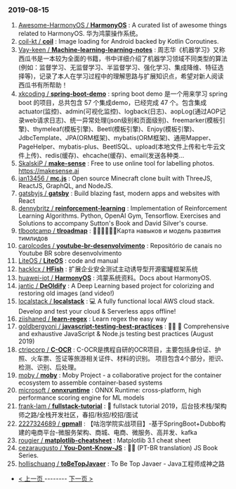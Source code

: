 ### 2019-08-15 
1. [Awesome-HarmonyOS / **HarmonyOS**](https://github.com/Awesome-HarmonyOS/HarmonyOS) : A curated list of awesome things related to HarmonyOS. 华为鸿蒙操作系统。
1. [coil-kt / **coil**](https://github.com/coil-kt/coil) : Image loading for Android backed by Kotlin Coroutines.
1. [Vay-keen / **Machine-learning-learning-notes**](https://github.com/Vay-keen/Machine-learning-learning-notes) : 周志华《机器学习》又称西瓜书是一本较为全面的书籍，书中详细介绍了机器学习领域不同类型的算法(例如：监督学习、无监督学习、半监督学习、强化学习、集成降维、特征选择等)，记录了本人在学习过程中的理解思路与扩展知识点，希望对新人阅读西瓜书有所帮助！
1. [xkcoding / **spring-boot-demo**](https://github.com/xkcoding/spring-boot-demo) : spring boot demo 是一个用来学习 spring boot 的项目，总共包含 57 个集成demo，已经完成 47 个。包含集成 actuator(监控)、admin(可视化监控)、logback(日志)、aopLog(通过AOP记录web请求日志)、统一异常处理(json级别和页面级别)、freemarker(模板引擎)、thymeleaf(模板引擎)、Beetl(模板引擎)、Enjoy(模板引擎)、JdbcTemplate、JPA(ORM框架)、mybatis(ORM框架)、通用Mapper、PageHelper、mybatis-plus、BeetlSQL、upload(本地文件上传和七牛云文件上传)、redis(缓存)、ehcache(缓存)、email(发送各种类…
1. [SkalskiP / **make-sense**](https://github.com/SkalskiP/make-sense) : Free to use online tool for labelling photos. https://makesense.ai
1. [ian13456 / **mc.js**](https://github.com/ian13456/mc.js) : Open source Minecraft clone built with ThreeJS, ReactJS, GraphQL, and NodeJS.
1. [gatsbyjs / **gatsby**](https://github.com/gatsbyjs/gatsby) : Build blazing fast, modern apps and websites with React
1. [dennybritz / **reinforcement-learning**](https://github.com/dennybritz/reinforcement-learning) : Implementation of Reinforcement Learning Algorithms. Python, OpenAI Gym, Tensorflow. Exercises and Solutions to accompany Sutton's Book and David Silver's course.
1. [tlbootcamp / **tlroadmap**](https://github.com/tlbootcamp/tlroadmap) : 👩🏼‍💻👨🏻‍💻Карта навыков и модель развития тимлидов
1. [carolcodes / **youtube-br-desenvolvimento**](https://github.com/carolcodes/youtube-br-desenvolvimento) : Repositório de canais no Youtube BR sobre desenvolvimento
1. [LiteOS / **LiteOS**](https://github.com/LiteOS/LiteOS) : code and manual
1. [hacklcx / **HFish**](https://github.com/hacklcx/HFish) : 扩展企业安全测试主动诱导型开源蜜罐框架系统
1. [huawei-iot / **HarmonyOS**](https://github.com/huawei-iot/HarmonyOS) : 鸿蒙系统资料。Docs about HarmonyOS.
1. [jantic / **DeOldify**](https://github.com/jantic/DeOldify) : A Deep Learning based project for colorizing and restoring old images (and video!)
1. [localstack / **localstack**](https://github.com/localstack/localstack) : 💻 A fully functional local AWS cloud stack. Develop and test your cloud & Serverless apps offline!
1. [ziishaned / **learn-regex**](https://github.com/ziishaned/learn-regex) : Learn regex the easy way
1. [goldbergyoni / **javascript-testing-best-practices**](https://github.com/goldbergyoni/javascript-testing-best-practices) : 📗🌐 🚢 Comprehensive and exhaustive JavaScript & Node.js testing best practices (August 2019)
1. [ctripcorp / **C-OCR**](https://github.com/ctripcorp/C-OCR) : C-OCR是携程自研的OCR项目，主要包括身份证、护照、火车票、签证等旅游相关证件、材料的识别。 项目包含4个部分，拒识、检测、识别、后处理。
1. [moby / **moby**](https://github.com/moby/moby) : Moby Project - a collaborative project for the container ecosystem to assemble container-based systems
1. [microsoft / **onnxruntime**](https://github.com/microsoft/onnxruntime) : ONNX Runtime: cross-platform, high performance scoring engine for ML models
1. [frank-lam / **fullstack-tutorial**](https://github.com/frank-lam/fullstack-tutorial) : 🚀 fullstack tutorial 2019，后台技术栈/架构师之路/全栈开发社区，春招/秋招/校招/面试
1. [2227324689 / **gpmall**](https://github.com/2227324689/gpmall) : 【咕泡学院实战项目】-基于SpringBoot+Dubbo构建的电商平台-微服务架构、商城、电商、微服务、高并发、kafka
1. [rougier / **matplotlib-cheatsheet**](https://github.com/rougier/matplotlib-cheatsheet) : Matplotlib 3.1 cheat sheet
1. [cezaraugusto / **You-Dont-Know-JS**](https://github.com/cezaraugusto/You-Dont-Know-JS) : 📗📒 (PT-BR translation) JS Book Series.
1. [hollischuang / **toBeTopJavaer**](https://github.com/hollischuang/toBeTopJavaer) : To Be Top Javaer - Java工程师成神之路 

- [ < 上一页 ](https://github.com/able8/github-trending-daily-record/blob/master/2019-08-14.md) -------- [ 下一页 > ](https://github.com/able8/github-trending-daily-record/blob/master/2019-08-16.md)